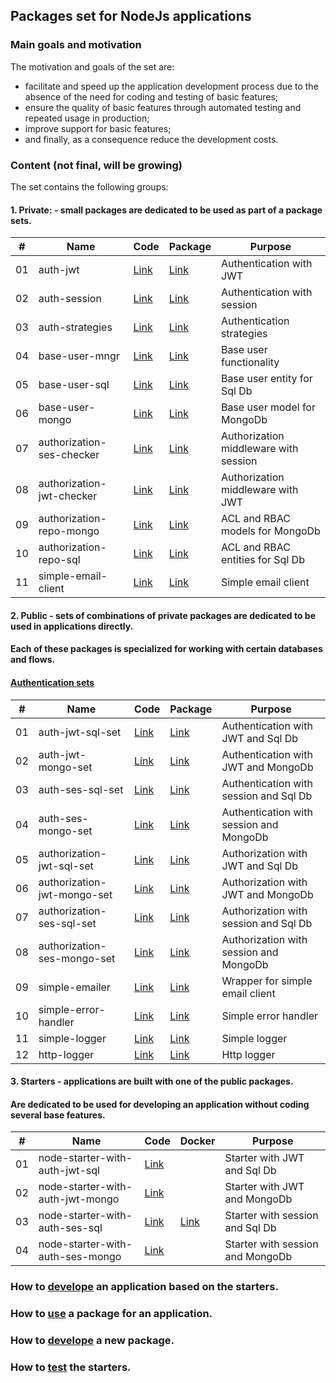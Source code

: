 ## Packages set for NodeJs applications

### Main goals and motivation
The motivation and goals of the set are:
- facilitate and speed up the  application development process due to the absence of the need for coding and testing of basic features;  
- ensure the quality of basic features through automated testing and repeated usage in production;  
- improve support for basic features;  
- and finally, as a consequence reduce the development costs.  

### Content (not final, will be growing)
The set contains the following groups:  
####   1. Private: - small packages are dedicated to be used as part of a package sets. 

<div class="tg-wrap"><table>
<thead>
  <tr>
    <th>#</th>
    <th>Name</th>
    <th>Code</th>
    <th>Package</th>
    <th>Purpose</th>
  </tr>
</thead>
<tbody>
  <tr>
    <td>01</td>
    <td>auth-jwt</td>
    <td><a href="https://github.com/JuliusAgency/auth-jwt">Link</a></td>
    <td><a href="https://github.com/orgs/JuliusAgency/packages/npm/package/auth-jwt">Link</a></td>
    <td>Authentication with JWT</td>
  </tr>
  <tr>
    <td>02</td>
    <td>auth-session</td>
    <td><a href="https://github.com/JuliusAgency/auth-session">Link</a></td>
    <td><a href="https://github.com/orgs/JuliusAgency/packages/npm/package/auth-session">Link</a></td>
    <td>Authentication with session</td>
  </tr>
  <tr>
    <td>03</td>
    <td>auth-strategies</td>
    <td><a href="https://github.com/JuliusAgency/auth-strategies">Link</a></td>
    <td><a href="https://github.com/orgs/JuliusAgency/packages/npm/package/auth-strategies">Link</a></td>
    <td>Authentication strategies</td>
  </tr>
  <tr>
    <td>04</td>
    <td>base-user-mngr</td>
    <td><a href="https://github.com/JuliusAgency/base-user-mngr">Link</a></td>
    <td><a href="https://github.com/orgs/JuliusAgency/packages/npm/package/base-user-mngr">Link</a></td>
    <td>Base user functionality</td>
  </tr>
  <tr>
    <td>05</td>
    <td>base-user-sql</td>
    <td><a href="https://github.com/JuliusAgency/base-user-sql">Link</a></td>
    <td><a href="https://github.com/orgs/JuliusAgency/packages/npm/package/base-user-sql">Link</a></td>
    <td>Base user entity for Sql Db</td>
  </tr>
  <tr>
    <td>06</td>
    <td>base-user-mongo</td>
    <td><a href="https://github.com/JuliusAgency/base-user-mongo">Link</a></td>
    <td><a href="https://github.com/orgs/JuliusAgency/packages/npm/package/base-user-mongo">Link</a></td>
    <td>Base user model for MongoDb</td>
  </tr>
  <tr>
    <td>07</td>
    <td>authorization-ses-checker</td>
    <td><a href="https://github.com/JuliusAgency/authorization-ses-checker">Link</a></td>
    <td><a href="https://github.com/orgs/JuliusAgency/packages/npm/package/authorization-ses-checker">Link</a></td>
    <td>Authorization middleware with session</td>
  </tr>
  <tr>
    <td>08</td>
    <td>authorization-jwt-checker</td>
    <td><a href="https://github.com/JuliusAgency/authorization-jwt-checker">Link</a></td>
    <td><a href="https://github.com/orgs/JuliusAgency/packages/npm/package/authorization-jwt-checker">Link</a></td>
    <td>Authorization middleware with JWT</td>
  </tr>
  <tr>
    <td>09</td>
    <td>authorization-repo-mongo</td>
    <td><a href="https://github.com/JuliusAgency/authorization-repo-mongo">Link</a></td>
    <td><a href="https://github.com/orgs/JuliusAgency/packages/npm/package/authorization-repo-mongo">Link</a></td>
    <td>ACL and RBAC models for MongoDb</td>
  </tr>
  <tr>
    <td>10</td>
    <td>authorization-repo-sql</td>
    <td><a href="https://github.com/JuliusAgency/authorization-repo-sql">Link</a></td>
    <td><a href="https://github.com/orgs/JuliusAgency/packages/npm/package/authorization-repo-sql">Link</a></td>
    <td>ACL and RBAC entities for Sql Db</td>
  </tr>
  <tr>
    <td>11</td>
    <td>simple-email-client</td>
    <td><a href="https://github.com/JuliusAgency/simple-email-client">Link</a></td>
    <td><a href="https://github.com/orgs/JuliusAgency/packages/npm/package/simple-email-client">Link</a></td>
    <td>Simple email client</td>
  </tr>
</tbody>
</table></div>

####   2. Public - sets of combinations of private packages are dedicated to be used in applications directly.  
#### Each of these packages is specialized for working with certain databases and flows.  
#### [Authentication sets](./diagram/authentication.png)  

<div class="tg-wrap"><table>
<thead>
  <tr>
    <th>#</th>
    <th>Name</th>
    <th>Code</th>
    <th>Package</th>
    <th>Purpose</th>
  </tr>
</thead>
<tbody>
  <tr>
    <td>01</td>
    <td>auth-jwt-sql-set</td>
    <td><a href="https://github.com/JuliusAgency/auth-jwt-sql-set">Link</a></td>
    <td><a href="https://github.com/orgs/JuliusAgency/packages/npm/package/auth-jwt-sql-set">Link</a></td>
    <td>Authentication with JWT and Sql Db</td>
  </tr>
  <tr>
    <td>02</td>
    <td>auth-jwt-mongo-set</td>
    <td><a href="https://github.com/JuliusAgency/auth-jwt-mongo-set">Link</a></td>
    <td><a href="https://github.com/orgs/JuliusAgency/packages/npm/package/auth-jwt-mongo-set">Link</a></td>
    <td>Authentication with JWT and MongoDb</td>
  </tr>
  <tr>
    <td>03</td>
    <td>auth-ses-sql-set</td>
    <td><a href="https://github.com/JuliusAgency/auth-ses-sql-set">Link</a></td>
    <td><a href="https://github.com/orgs/JuliusAgency/packages/npm/package/auth-ses-sql-set">Link</a></td>
    <td>Authentication with session and Sql Db</td>
  </tr>
  <tr>
    <td>04</td>
    <td>auth-ses-mongo-set</td>
    <td><a href="https://github.com/JuliusAgency/auth-ses-mongo-set">Link</a></td>
    <td><a href="https://github.com/orgs/JuliusAgency/packages/npm/package/auth-ses-mongo-set">Link</a></td>
    <td>Authentication with session and MongoDb</td>
  </tr>
  <tr>
    <td>05</td>
    <td>authorization-jwt-sql-set</td>
    <td><a href="https://github.com/JuliusAgency/authorization-jwt-sql-set">Link</a></td>
    <td><a href="https://github.com/orgs/JuliusAgency/packages/npm/package/authorization-jwt-sql-set">Link</a></td>
    <td>Authorization with JWT and Sql Db</td>
  </tr>
  <tr>
    <td>06</td>
    <td>authorization-jwt-mongo-set</td>
    <td><a href="https://github.com/JuliusAgency/authorization-jwt-mongo-set">Link</a></td>
    <td><a href="https://github.com/orgs/JuliusAgency/packages/npm/package/authorization-jwt-mongo-set">Link</a></td>
    <td>Authorization with JWT and MongoDb</td>
  </tr>
  <tr>
    <td>07</td>
    <td>authorization-ses-sql-set</td>
    <td><a href="https://github.com/JuliusAgency/authorization-ses-sql-set">Link</a></td>
    <td><a href="https://github.com/orgs/JuliusAgency/packages/npm/package/authorization-ses-sql-set">Link</a></td>
    <td>Authorization with session and Sql Db</td>
  </tr>
  <tr>
    <td>08</td>
    <td>authorization-ses-mongo-set</td>
    <td><a href="https://github.com/JuliusAgency/authorization-ses-mongo-set">Link</a></td>
    <td><a href="https://github.com/orgs/JuliusAgency/packages/npm/package/authorization-ses-mongo-set">Link</a></td>
    <td>Authorization with session and MongoDb</td>
  </tr>
  <tr>
    <td>09</td>
    <td>simple-emailer</td>
    <td><a href="https://github.com/JuliusAgency/simple-emailer">Link</a></td>
    <td><a href="https://github.com/orgs/JuliusAgency/packages/npm/package/simple-emailer">Link</a></td>
    <td>Wrapper for simple email client</td>
  </tr>
  <tr>
    <td>10</td>
    <td>simple-error-handler</td>
    <td><a href="https://github.com/JuliusAgency/simple-error-handler">Link</a></td>
    <td><a href="https://github.com/orgs/JuliusAgency/packages/npm/package/simple-error-handler">Link</a></td>
    <td>Simple error handler</td>
  </tr>
  <tr>
    <td>11</td>
    <td>simple-logger</td>
    <td><a href="https://github.com/JuliusAgency/simple-logger">Link</a></td>
    <td><a href="https://github.com/orgs/JuliusAgency/packages/npm/package/simple-logger">Link</a></td>
    <td>Simple logger</td>
  </tr>
  <tr>
    <td>12</td>
    <td>http-logger</td>
    <td><a href="https://github.com/JuliusAgency/http-logger">Link</a></td>
    <td><a href="https://github.com/orgs/JuliusAgency/packages/npm/package/http-logger">Link</a></td>
    <td>Http logger</td>
  </tr>
</tbody>
</table></div>

####   3. Starters - applications are built with one of the public packages.  
####   Are dedicated to be used for developing an application without coding several base features.
<div class="tg-wrap"><table>
<thead>
  <tr>
    <th>#</th>
    <th>Name</th>
    <th>Code</th>
    <th>Docker</th>
    <th>Purpose</th>
  </tr>
</thead>
<tbody>
  <tr>
    <td>01</td>
    <td>node-starter-with-auth-jwt-sql</td>
    <td><a href="https://github.com/JuliusAgency/node-starter-with-auth-jwt-sql">Link</a></td>
    <td></td>
    <td>Starter with JWT and Sql Db</td>
  </tr>
  <tr>
    <td>02</td>
    <td> node-starter-with-auth-jwt-mongo</td>
    <td><a href="https://github.com/JuliusAgency/node-starter-with-auth-jwt-mongo">Link</a></td>
    <td></td>
    <td>Starter with JWT and MongoDb</td>
  </tr>
  <tr>
    <td>03</td>
    <td> node-starter-with-auth-ses-sql</td>
    <td><a href="https://github.com/JuliusAgency/node-starter-with-auth-ses-sql">Link</a></td>
    <td><a href="https://github.com/JuliusAgency/node-starter-with-auth-ses-sql/pkgs/container/node-starter-with-auth-ses-sql">Link</a></td>
    <td>Starter with session and Sql Db</td>
  </tr>
  <tr>
    <td>04</td>
    <td> node-starter-with-auth-ses-mongo</td>
    <td><a href="https://github.com/JuliusAgency/node-starter-with-auth-ses-mongo">Link</a></td>
    <td></td>
    <td>Starter with session and MongoDb</td>
  </tr>
</tbody>
</table></div>

### How to [develope](./development/readme_app.md) an application based on the starters.  
### How to [use][id1] a package for an application.
### How to [develope](/development/readme_pack.md) a new package.  
### How to [test](./testing/readme.md) the starters.  
[id1]: ## "See the corresponding README.md file."
